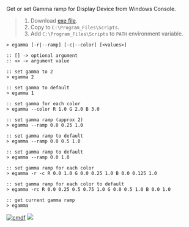 Get or set Gamma ramp for Display Device from Windows Console.
> 1. Download [exe file](https://github.com/cmdf/extra-gamma/releases/download/1.0.0/egamma.exe).
> 2. Copy to `C:\Program_Files\Scripts`.
> 3. Add `C:\Program_Files\Scripts` to `PATH` environment variable.


```batch
> egamma [-r|--ramp] [-c|--color] [<values>]

:: [] -> optional argument
:: <> -> argument value
```

```batch
:: set gamma to 2
> egamma 2

:: set gamma to default
> egamma 1

:: set gamma for each color
> egamma --color R 1.0 G 2.0 B 3.0

:: set gamma ramp (approx 2)
> egamma --ramp 0.0 0.25 1.0

:: set gamma ramp to default
> egamma --ramp 0.0 0.5 1.0

:: set gamma ramp to default
> egamma --ramp 0.0 1.0

:: set gamma ramp for each color
> egamma -r -c R 0.0 1.0 G 0.0 0.25 1.0 B 0.0 0.125 1.0

:: set gamma ramp for each color to default
> egamma -rc R 0.0 0.25 0.5 0.75 1.0 G 0.0 0.5 1.0 B 0.0 1.0

:: get current gamma ramp
> egamma
```


[![cmdf](https://i.imgur.com/b5zPANh.jpg)](https://cmdf.github.io)
![](https://ga-beacon.deno.dev/G-RC63DPBH3P:SH3Eq-NoQ9mwgYeHWxu7cw/github.com/nodef/extra-gamma.cmd)
